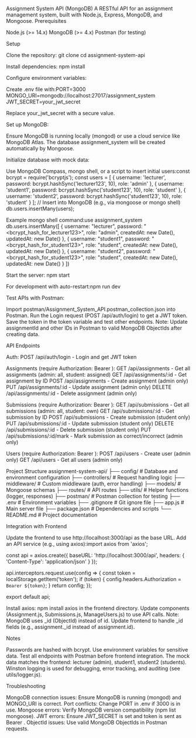 Assignment System API (MongoDB)
A RESTful API for an assignment management system, built with Node.js, Express, MongoDB, and Mongoose.
Prerequisites

Node.js (>= 14.x)
MongoDB (>= 4.x)
Postman (for testing)

Setup

Clone the repository:
git clone <repository-url>
cd assignment-system-api


Install dependencies:
npm install


Configure environment variables:

Create .env file with:PORT=3000
MONGO_URI=mongodb://localhost:27017/assignment_system
JWT_SECRET=your_jwt_secret


Replace your_jwt_secret with a secure value.


Set up MongoDB:

Ensure MongoDB is running locally (mongod) or use a cloud service like MongoDB Atlas.
The database assignment_system will be created automatically by Mongoose.


Initialize database with mock data:

Use MongoDB Compass, mongo shell, or a script to insert initial users:const bcrypt = require('bcryptjs');
const users = [
  { username: 'lecturer', password: bcrypt.hashSync('lecturer123', 10), role: 'admin' },
  { username: 'student1', password: bcrypt.hashSync('student123', 10), role: 'student' },
  { username: 'student2', password: bcrypt.hashSync('student123', 10), role: 'student' }
];
// Insert into MongoDB (e.g., via mongoose or mongo shell)
db.users.insertMany(users);


Example mongo shell command:use assignment_system
db.users.insertMany([
  { username: "lecturer", password: "<bcrypt_hash_for_lecturer123>", role: "admin", createdAt: new Date(), updatedAt: new Date() },
  { username: "student1", password: "<bcrypt_hash_for_student123>", role: "student", createdAt: new Date(), updatedAt: new Date() },
  { username: "student2", password: "<bcrypt_hash_for_student123>", role: "student", createdAt: new Date(), updatedAt: new Date() }
])




Start the server:
npm start


For development with auto-restart:npm run dev




Test APIs with Postman:

Import postman/Assignment_System_API.postman_collection.json into Postman.
Run the Login request (POST /api/auth/login) to get a JWT token.
Save the token in the token variable and test other endpoints.
Note: Update assignmentId and other IDs in Postman to valid MongoDB ObjectIds after creating data.



API Endpoints

Auth:
POST /api/auth/login - Login and get JWT token


Assignments (require Authorization: Bearer <token>):
GET /api/assignments - Get all assignments (admin: all, student: assigned)
GET /api/assignments/:id - Get assignment by ID
POST /api/assignments - Create assignment (admin only)
PUT /api/assignments/:id - Update assignment (admin only)
DELETE /api/assignments/:id - Delete assignment (admin only)


Submissions (require Authorization: Bearer <token>):
GET /api/submissions - Get all submissions (admin: all, student: own)
GET /api/submissions/:id - Get submission by ID
POST /api/submissions - Create submission (student only)
PUT /api/submissions/:id - Update submission (student only)
DELETE /api/submissions/:id - Delete submission (student only)
PUT /api/submissions/:id/mark - Mark submission as correct/incorrect (admin only)


Users (require Authorization: Bearer <token>):
POST /api/users - Create user (admin only)
GET /api/users - Get all users (admin only)



Project Structure
assignment-system-api/
├── config/              # Database and environment configuration
├── controllers/         # Request handling logic
├── middleware/          # Custom middleware (auth, error handling)
├── models/              # Mongoose schemas
├── routes/              # API routes
├── utils/               # Helper functions (logger, responses)
├── postman/             # Postman collection for testing
├── .env                 # Environment variables
├── .gitignore           # Git ignore file
├── app.js               # Main server file
├── package.json         # Dependencies and scripts
└── README.md            # Project documentation

Integration with Frontend

Update the frontend to use http://localhost:3000/api as the base URL.
Add an API service (e.g., using axios):import axios from 'axios';

const api = axios.create({
  baseURL: 'http://localhost:3000/api',
  headers: { 'Content-Type': 'application/json' }
});

api.interceptors.request.use(config => {
  const token = localStorage.getItem('token');
  if (token) {
    config.headers.Authorization = `Bearer ${token}`;
  }
  return config;
});

export default api;


Install axios: npm install axios in the frontend directory.
Update components (Assignment.js, Submissions.js, ManageUsers.js) to use API calls.
Note: MongoDB uses _id (ObjectId) instead of id. Update frontend to handle _id fields (e.g., assignment._id instead of assignment.id).

Notes

Passwords are hashed with bcrypt.
Use environment variables for sensitive data.
Test all endpoints with Postman before frontend integration.
The mock data matches the frontend: lecturer (admin), student1, student2 (students).
Winston logging is used for debugging, error tracking, and auditing (see utils/logger.js).

Troubleshooting

MongoDB connection issues: Ensure MongoDB is running (mongod) and MONGO_URI is correct.
Port conflicts: Change PORT in .env if 3000 is in use.
Mongoose errors: Verify MongoDB version compatibility (npm list mongoose).
JWT errors: Ensure JWT_SECRET is set and token is sent as Bearer <token>.
ObjectId issues: Use valid MongoDB ObjectIds in Postman requests.

